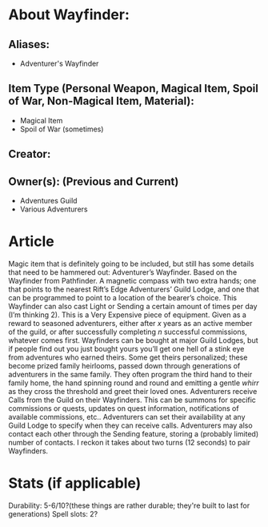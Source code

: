 # About Wayfinder: 
## Aliases: 
 - Adventurer's Wayfinder

## Item Type (Personal Weapon, Magical Item, Spoil of War, Non-Magical Item, Material):
 - Magical Item
 - Spoil of War (sometimes)

## Creator: 

## Owner(s): (Previous and Current)
 - Adventures Guild
 - Various Adventurers

# Article
Magic item that is definitely going to be included, but still has some details that need to be hammered out: Adventurer’s Wayfinder. 
Based on the Wayfinder from Pathfinder.
A magnetic compass with two extra hands; one that points to the nearest Rift’s Edge Adventurers’ Guild Lodge, and one that can be programmed to point to a location of the bearer’s choice. 
This Wayfinder can also cast Light or Sending a certain amount of times per day (I’m thinking 2).
This is a Very Expensive piece of equipment. Given as a reward to seasoned adventurers, either after *x* years as an active member of the guild, or after successfully completing *n* successful commissions, whatever comes first.
Wayfinders can be bought at major Guild Lodges, but if people find out you just bought yours you’ll get one hell of a stink eye from adventures who earned theirs.
Some get theirs personalized; these become prized family heirlooms, passed down through generations of adventurers in the same family. They often program the third hand to their family home, the hand spinning round and round and emitting a gentle *whirr* as they cross the threshold and greet their loved ones.
Adventurers receive Calls from the Guild on their Wayfinders. This can be summons for specific commissions or quests, updates on quest information, notifications of available commissions, etc.. Adventurers can set their availability at any Guild Lodge to specify when they can receive calls.
Adventurers may also contact each other through the Sending feature, storing a (probably limited) number of contacts. I reckon it takes about two turns (12 seconds) to pair Wayfinders.

# Stats (if applicable)
Durability: 5-6/10?(these things are rather durable; they're built to last for generations)
Spell slots: 2?
